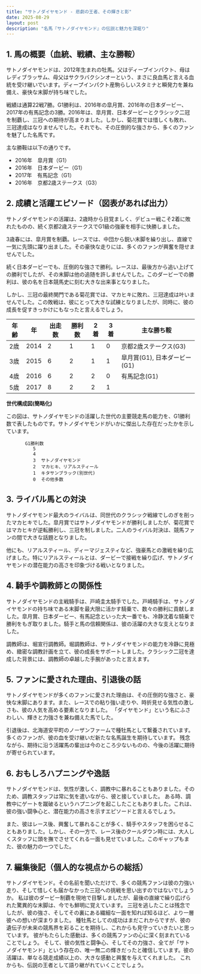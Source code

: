 ```yaml
---
title: "サトノダイヤモンド - 悲劇の王者、その輝きと影"
date: 2025-08-29
layout: post
description: "名馬『サトノダイヤモンド』の伝説と魅力を深堀り"
---
```


## 1. 馬の概要（血統、戦績、主な勝鞍）

サトノダイヤモンドは、2012年生まれの牡馬。父はディープインパクト、母はレディブラッサム、母父はサクラバクシンオーという、まさに良血馬と言える血統を受け継いでいます。ディープインパクト産駒らしいスタミナと瞬発力を兼ね備え、豪快な末脚が持ち味でした。

戦績は通算22戦7勝。G1勝利は、2016年の皐月賞、2016年の日本ダービー、2017年の有馬記念の3勝。2016年は、皐月賞、日本ダービーとクラシック二冠を制覇し、三冠への期待が高まりました。しかし、菊花賞では惜しくも敗れ、三冠達成はなりませんでした。それでも、その圧倒的な強さから、多くのファンを魅了した名馬です。

主な勝鞍は以下の通りです。

* 2016年　皐月賞（G1）
* 2016年　日本ダービー（G1）
* 2017年　有馬記念（G1）
* 2016年　京都2歳ステークス（G3）


## 2. 成績と活躍エピソード（図表があれば出力）

サトノダイヤモンドの活躍は、2歳時から目覚ましく、デビュー戦こそ2着に敗れたものの、続く京都2歳ステークスでG1級の強豪を相手に快勝しました。

3歳春には、皐月賞を制覇。レースでは、中団から鋭い末脚を繰り出し、直線で一気に先頭に躍り出ました。その豪快な走りには、多くのファンが興奮を隠せませんでした。

続く日本ダービーでも、圧倒的な強さで勝利。レースは、最後方から追い上げての勝利でしたが、その末脚は他の追随を許しませんでした。このダービーでの勝利は、彼の名を日本競馬史に刻む大きな出来事となりました。

しかし、三冠の最終関門である菊花賞では、マカヒキに敗れ、三冠達成は叶いませんでした。この敗戦は、彼にとって大きな試練となりましたが、同時に、彼の成長を促すきっかけにもなったと言えるでしょう。

| 年齢 | 年 | 出走数 | 勝利数 | 2着 | 3着 | 主な勝ち鞍 |
|---|---|---|---|---|---|---|
| 2歳 | 2014 | 2 | 1 | 1 | 0 | 京都2歳ステークス(G3) |
| 3歳 | 2015 | 6 | 2 | 1 | 1 | 皐月賞(G1), 日本ダービー(G1) |
| 4歳 | 2016 | 6 | 2 | 2 | 0 |  有馬記念(G1) |
| 5歳 | 2017 | 8 | 2 | 2 | 1 |  |


**世代構成図(簡略化)**

この図は、サトノダイヤモンドの活躍した世代の主要競走馬の能力を、G1勝利数で表したものです。サトノダイヤモンドがいかに傑出した存在だったかを示しています。

```
       G1勝利数
          5
          4
          3  サトノダイヤモンド
          2  マカヒキ、リアルスティール
          1  キタサンブラック(別世代)
          0  その他多数
```


## 3. ライバル馬との対決

サトノダイヤモンド最大のライバルは、同世代のクラシック戦線でしのぎを削ったマカヒキでした。皐月賞ではサトノダイヤモンドが勝利しましたが、菊花賞ではマカヒキが逆転勝利し、三冠を制しました。二人のライバル対決は、競馬ファンの間で大きな話題となりました。

他にも、リアルスティール、ディーマジェスティなど、強豪馬との激戦を繰り広げました。特にリアルスティールとは、ダービーで接戦を繰り広げ、サトノダイヤモンドの潜在能力の高さを印象づける戦いとなりました。


## 4. 騎手や調教師との関係性

サトノダイヤモンドの主戦騎手は、戸崎圭太騎手でした。戸崎騎手は、サトノダイヤモンドの持ち味である末脚を最大限に活かす騎乗で、数々の勝利に貢献しました。皐月賞、日本ダービー、有馬記念といった大一番でも、冷静沈着な騎乗で勝利をもぎ取りました。騎手と馬の信頼関係は、彼の活躍の大きな支えとなりました。

調教師は、堀宣行調教師。堀調教師は、サトノダイヤモンドの能力を冷静に見極め、緻密な調教計画を立て、彼の成長をサポートしました。クラシック二冠を達成した背景には、調教師の卓越した手腕があったと言えます。


## 5. ファンに愛された理由、引退後の話

サトノダイヤモンドが多くのファンに愛された理由は、その圧倒的な強さと、豪快な末脚にあります。また、レースでの粘り強い走りや、時折見せる気性の激しさも、彼の人気を高める要素となりました。  「ダイヤモンド」という名にふさわしい、輝きと力強さを兼ね備えた馬でした。

引退後は、北海道安平町のノーザンファームで種牡馬として繋養されています。多くのファンが、彼の血を受け継いだ新たな名馬誕生を期待しています。  残念ながら、期待に沿う活躍馬の輩出は今のところ少ないものの、今後の活躍に期待が寄せられています。


## 6. おもしろハプニングや逸話

サトノダイヤモンドは、気性が激しく、調教中に暴れることもありました。そのため、調教スタッフは常に気を遣いながら、彼と接していました。  ある時、調教中にゲートを蹴破るというハプニングを起こしたこともありました。これは、彼の強い闘争心と、潜在能力の高さを示すエピソードと言えるでしょう。

また、彼はレース後、興奮して暴れることが多く、騎手やスタッフを困らせることもありました。しかし、その一方で、レース後のクールダウン時には、大人しくスタッフに頭を撫でさせてくれる一面も見せていました。このギャップもまた、彼の魅力の一つでした。


## 7. 編集後記（個人的な視点からの総括）

サトノダイヤモンド。その名前を聞いただけで、多くの競馬ファンは彼の力強い走り、そして惜しくも届かなかった三冠への挑戦を思い出すのではないでしょうか。  私は彼のダービー制覇を現地で目撃しましたが、最後の直線で繰り広げられた驚異的な末脚は、今でも鮮明に覚えています。  三冠を逃したことは残念でしたが、彼の強さ、そしてその裏にある繊細な一面を知れば知るほど、より一層彼への想いが深まりました。  種牡馬としての成功はまだこれからですが、彼の遺伝子が未来の競馬界を彩ることを期待し、これからも見守っていきたいと思っています。  彼がもたらした感動は、多くの競馬ファンの心に深く刻まれていることでしょう。  そして、彼の気性と闘争心、そしてその力強さ、全てが「サトノダイヤモンド」という存在の、唯一無二の輝きだったと確信しています。彼の活躍は、単なる競走成績以上の、大きな感動と興奮を与えてくれました。  これからも、伝説の王者として語り継がれていくことでしょう。

